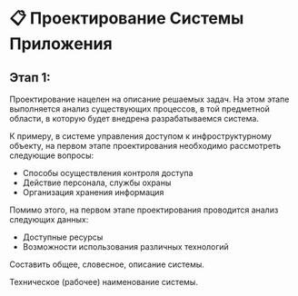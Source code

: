 # 📋 Проектирование Системы Приложения

## Этап 1:&#x20;

Проектирование нацелен на описание решаемых задач. На этом этапе выполняется анализ существующих процессов, в той предметной области, в которую будет внедрена разрабатываемся система.

К примеру, в системе управления доступом к инфроструктурному объекту, на первом этапе проектирования необходимо рассмотреть следующие вопросы:

* Способы осуществления контроля доступа
* Действие персонала, службы охраны
* Организация хранения информация

Помимо этого, на первом этапе проектирования проводится анализ следующих данных:

* Доступные ресурсы
* Возможности использования различных технологий

Составить общее, словесное, описание системы.

Техническое (рабочее) наименование системы.
